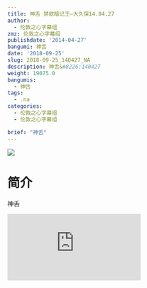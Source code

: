 ```yaml
---
title: 神舌 禁欲暗记王—大久保14.04.27
author:
  - 伦敦之心字幕组
zmz: 伦敦之心字幕组
publishdate: '2014-04-27'
bangumi: 神舌
date: '2018-09-25'
slug: 2018-09-25_140427_NA
description: 神舌&#8226;140427
weight: 19075.0
bangumis:
  - 神舌
tags:
  - .na
categories:
  - 伦敦之心字幕组
  - 伦敦之心字幕组

brief: "神舌"
---
```

![](https://i.imgur.com/ulc7nb8.jpg)
# 简介  
神舌  
<div class ="resp-container">
<iframe class="testiframe" src="https://www.fantasy.tv/videoAd/videoAd.html?id=2108776&channelId=559535&code=47ea9e09d1f4d4c97db7fa52e41f95f9" frameborder=0 allowfullscreen="true" ></iframe>
</div>

